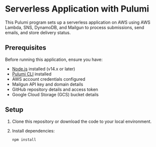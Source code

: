 # Serverless Application with Pulumi

This Pulumi program sets up a serverless application on AWS using AWS Lambda, SNS, DynamoDB, and Mailgun to process submissions, send emails, and store delivery status.

## Prerequisites

Before running this application, ensure you have:

- [Node.js](https://nodejs.org/) installed (v14.x or later)
- [Pulumi CLI](https://www.pulumi.com/docs/get-started/install/) installed
- AWS account credentials configured
- Mailgun API key and domain details
- GitHub repository details and access token
- Google Cloud Storage (GCS) bucket details

## Setup

1. Clone this repository or download the code to your local environment.

2. Install dependencies:

   ```bash
   npm install
